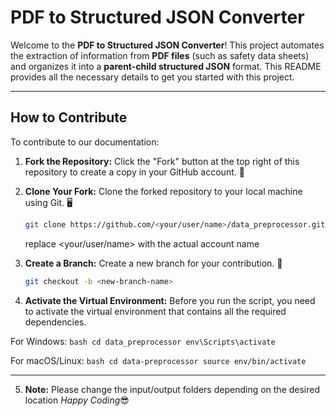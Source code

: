 # PDF to Structured JSON Converter

Welcome to the **PDF to Structured JSON Converter**! This project automates the extraction of information from **PDF files** (such as safety data sheets) and organizes it into a **parent-child structured JSON** format. This README provides all the necessary details to get you started with this project.

---

## How to Contribute

To contribute to our documentation:

1. **Fork the Repository:** Click the "Fork" button at the top right of this repository to create a copy in your GitHub account. 🍴

2. **Clone Your Fork:** Clone the forked repository to your local machine using Git. 🖥️

   ```bash
   git clone https://github.com/<your/user/name>/data_preprocessor.git
   ```
   replace <your/user/name> with the actual account name


3. **Create a Branch:** Create a new branch for your contribution. 🌿

   ```bash
   git checkout -b <new-branch-name>
   ```
4. **Activate the Virtual Environment:** Before you run the script, you need to activate the virtual environment that contains all the required dependencies.

For Windows: ```bash
cd data_preprocessor
env\Scripts\activate```

For macOS/Linux: ```bash
cd data-preprocessor
source env/bin/activate```

---
5. **Note:** Please change the input/output folders depending on the desired location
_Happy Coding_😎
